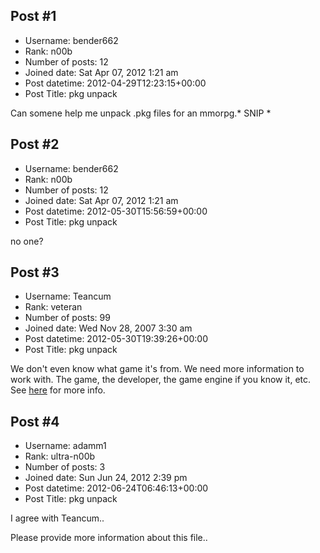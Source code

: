 ## Post #1
- Username: bender662
- Rank: n00b
- Number of posts: 12
- Joined date: Sat Apr 07, 2012 1:21 am
- Post datetime: 2012-04-29T12:23:15+00:00
- Post Title: pkg unpack

Can somene help me unpack .pkg files for an mmorpg.* SNIP *
## Post #2
- Username: bender662
- Rank: n00b
- Number of posts: 12
- Joined date: Sat Apr 07, 2012 1:21 am
- Post datetime: 2012-05-30T15:56:59+00:00
- Post Title: pkg unpack

no one?
## Post #3
- Username: Teancum
- Rank: veteran
- Number of posts: 99
- Joined date: Wed Nov 28, 2007 3:30 am
- Post datetime: 2012-05-30T19:39:26+00:00
- Post Title: pkg unpack

We don't even know what game it's from. We need more information to work with. The game, the developer, the game engine if you know it, etc. See [here](http://forum.xentax.com/viewtopic.php?f=28&t=1270) for more info.
## Post #4
- Username: adamm1
- Rank: ultra-n00b
- Number of posts: 3
- Joined date: Sun Jun 24, 2012 2:39 pm
- Post datetime: 2012-06-24T06:46:13+00:00
- Post Title: pkg unpack

I agree with Teancum..

Please provide more information about this file..
